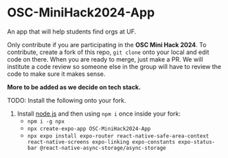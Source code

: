 # OSC-MiniHack2024-App
An app that will help students find orgs at UF.


Only contribute if you are participating in the **OSC Mini Hack 2024**. To contribute, create a fork of this repo, `git clone` onto your local and edit code on there.
When you are ready to merge, just make a PR. We will institute a code review so someone else in the group will have to review the code
to make sure it makes sense.

**More to be added as we decide on tech stack.**

TODO: Install the following onto your fork.

1. Install [node.js](https://nodejs.org/en/download/) and then using `npm i` once inside your fork:
     - `npm i -g npx`
     - `npx create-expo-app OSC-MiniHack2024-App`
     - `npx expo install expo-router react-native-safe-area-context react-native-screens expo-linking expo-constants expo-status-bar @react-native-async-storage/async-storage`
